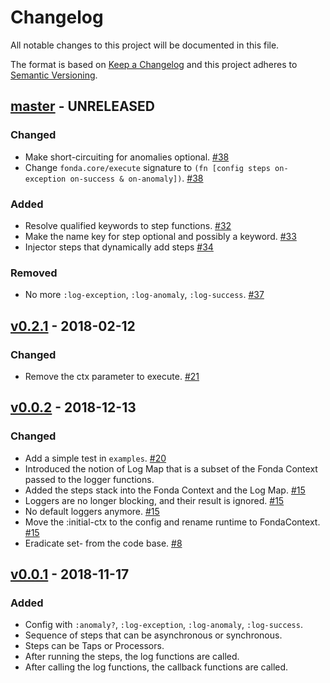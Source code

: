 # Changelog

All notable changes to this project will be documented in this file.

The format is based on [Keep a Changelog](http://keepachangelog.com/en/1.0.0/)
and this project adheres to [Semantic Versioning](http://semver.org/spec/v2.0.0.html).

## [master](https://github.com/elasticpath/fonda/compare/v0.2.1...HEAD) - UNRELEASED

### Changed

- Make short-circuiting for anomalies optional. [#38](https://github.com/elasticpath/fonda/pull/38)
- Change `fonda.core/execute` signature to `(fn [config steps on-exception on-success & on-anomaly])`. [#38](https://github.com/elasticpath/fonda/pull/38)

### Added

- Resolve qualified keywords to step functions. [#32](https://github.com/elasticpath/fonda/pull/32)
- Make the name key for step optional and possibly a keyword. [#33](https://github.com/elasticpath/fonda/pull/33)
- Injector steps that dynamically add steps [#34](https://github.com/elasticpath/fonda/pull/34)

### Removed

- No more `:log-exception`, `:log-anomaly`, `:log-success`. [#37](https://github.com/elasticpath/fonda/pull/37)

## [v0.2.1](https://github.com/elasticpath/fonda/compare/v0.0.2...v0.2.1) - 2018-02-12

### Changed

- Remove the ctx parameter to execute. [#21](https://github.com/elasticpath/fonda/pull/21)

## [v0.0.2](https://github.com/elasticpath/fonda/compare/v0.0.1...v0.0.2) - 2018-12-13

### Changed

- Add a simple test in `examples`. [#20](https://github.com/elasticpath/fonda/pull/20)
- Introduced the notion of Log Map that is a subset of the Fonda Context passed to the logger functions.
- Added the steps stack into the Fonda Context and the Log Map. [#15](https://github.com/elasticpath/fonda/pull/16)
- Loggers are no longer blocking, and their result is ignored. [#15](https://github.com/elasticpath/fonda/pull/16)
- No default loggers anymore. [#15](https://github.com/elasticpath/fonda/pull/16)
- Move the :initial-ctx to the config and rename runtime to FondaContext. [#15](https://github.com/elasticpath/fonda/pull/16)
- Eradicate set- from the code base. [#8](https://github.com/elasticpath/fonda/pull/8)

## [v0.0.1](https://github.com/elasticpath/fonda/compare/ece2cb8...v0.0.1) - 2018-11-17

### Added

- Config with `:anomaly?`, `:log-exception`, `:log-anomaly`, `:log-success`.
- Sequence of steps that can be asynchronous or synchronous.
- Steps can be Taps or Processors.
- After running the steps, the log functions are called.
- After calling the log functions, the callback functions are called.
